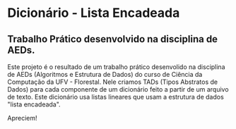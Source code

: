# Dicionário - Lista Encadeada
## Trabalho Prático desenvolvido na disciplina de AEDs.

Este projeto é o resultado de um trabalho prático desenvolido na disciplina de AEDs (Algoritmos e Estrutura de Dados) do curso de Ciência da Computação da UFV - Florestal. Nele criamos TADs (Tipos Abstratos de Dados) para cada componente de um dicionário feito a partir de um arquivo de texto. Este dicionário usa listas lineares que usam a estrutura de dados "lista encadeada".

Apreciem!